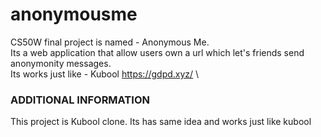 # anonymousme

CS50W final project is named -  Anonymous Me. \
Its a web application that allow users own a url which let's friends send anonymonity messages. \
Its works just like - Kubool https://gdpd.xyz/  \


### ADDITIONAL INFORMATION ####
This project is Kubool clone. Its has same idea and works just like kubool

